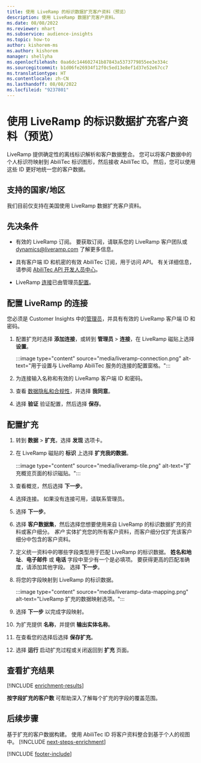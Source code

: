```yaml
---
title: 使用 LiveRamp 的标识数据扩充客户资料（预览）
description: 使用 LiveRamp 数据扩充客户资料。
ms.date: 08/08/2022
ms.reviewer: mhart
ms.subservice: audience-insights
ms.topic: how-to
author: kishorem-ms
ms.author: kishorem
manager: shellyha
ms.openlocfilehash: 0aa6dc144602741b87843a5373779855ee3e334c
ms.sourcegitcommit: b1d06fe26934f12f0c5ed13e8ef1d37e52e67cc7
ms.translationtype: HT
ms.contentlocale: zh-CN
ms.lasthandoff: 08/08/2022
ms.locfileid: "9237801"
---
```

# <a name="enrich-customer-profiles-with-identity-data-from-liveramp-preview"></a>使用 LiveRamp 的标识数据扩充客户资料（预览）

LiveRamp 提供确定性的离线标识解析和客户数据整合。 您可以将客户数据中的个人标识符映射到 AbiliTec 标识图形，然后接收 AbiliTec ID。 然后，您可以使用这些 ID 更好地统一您的客户数据。

## <a name="supported-countriesregions"></a>支持的国家/地区

我们目前仅支持在美国使用 LiveRamp 数据扩充客户资料。

## <a name="prerequisites"></a>先决条件

- 有效的 LiveRamp 订阅。 要获取订阅，请联系您的 LiveRamp 客户团队或 [dynamics@liveramp.com](mailto:dynamics@liveramp.com) 了解更多信息。

- 具有客户端 ID 和机密的有效 AbiliTec 订阅，用于访问 API。 有关详细信息，请参阅 [AbiliTec API 开发人员中心](https://developers.liveramp.com/abilitec-api/)。

- LiveRamp [连接](connections.md)已由管理员[配置](#configure-the-connection-for-liveramp)。

## <a name="configure-the-connection-for-liveramp"></a>配置 LiveRamp 的连接

您必须是 Customer Insights 中的[管理员](permissions.md#admin)，并具有有效的 LiveRamp 客户端 ID 和密码。

1. 配置扩充时选择 **添加连接**，或转到 **管理员** > **连接**，在 LiveRamp 磁贴上选择 **设置**。

   :::image type="content" source="media/liveramp-connection.png" alt-text="用于设置与 LiveRamp AbiliTec 服务的连接的配置窗格。":::

1. 为连接输入名称和有效的 LiveRamp 客户端 ID 和密码。

1. 查看 [数据隐私和合规性](connections.md#data-privacy-and-compliance)，并选择 **我同意**。

1. 选择 **验证** 验证配置，然后选择 **保存**。

## <a name="configure-the-enrichment"></a>配置扩充

1. 转到 **数据** > **扩充**，选择 **发现** 选项卡。

1. 在 LiveRamp 磁贴的 **标识** 上选择 **扩充我的数据**。

   :::image type="content" source="media/liveramp-tile.png" alt-text="扩充概览页面的标识磁贴。":::

1. 查看概览，然后选择 **下一步**。

1. 选择连接。 如果没有连接可用，请联系管理员。

1. 选择 **下一步**。

1. 选择 **客户数据集**，然后选择您想要使用来自 LiveRamp 的标识数据扩充的资料或客户细分。 *客户* 实体扩充您的所有客户资料，而客户细分仅扩充该客户细分中包含的客户资料。

1. 定义统一资料中的哪些字段类型用于匹配 LiveRamp 的标识数据。 **姓名和地址**、**电子邮件** 或 **电话** 字段中至少有一个是必填项。 要获得更高的匹配准确度，请添加其他字段。 选择 **下一步**。

1. 将您的字段映射到 LiveRamp 的标识数据。

   :::image type="content" source="media/liveramp-data-mapping.png" alt-text="LiveRamp 扩充的数据映射选项。":::

1. 选择 **下一步** 以完成字段映射。

1. 为扩充提供 **名称**，并提供 **输出实体名称**。

1. 在查看您的选择后选择 **保存扩充**。

1. 选择 **运行** 启动扩充过程或关闭返回到 **扩充** 页面。

## <a name="view-enrichment-results"></a>查看扩充结果

[!INCLUDE [enrichment-results](includes/enrichment-results.md)]

**按字段扩充的客户数** 可帮助深入了解每个扩充的字段的覆盖范围。

## <a name="next-steps"></a>后续步骤

基于扩充的客户数据构建。 使用 AbiliTec ID 将客户资料整合到基于个人的视图中。
[!INCLUDE [next-steps-enrichment](includes/next-steps-enrichment.md)]

[!INCLUDE [footer-include](includes/footer-banner.md)]
